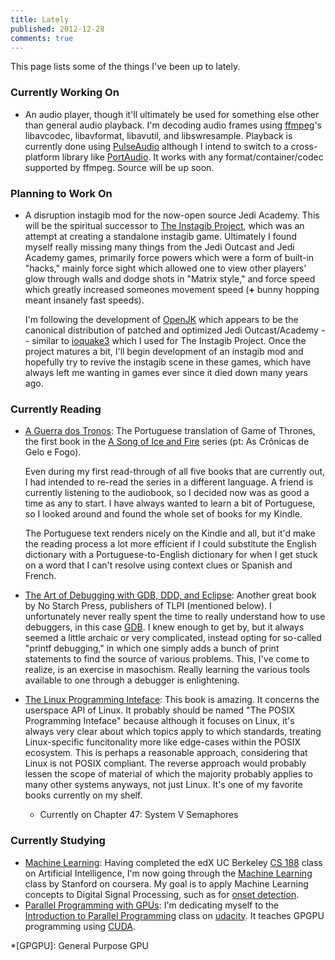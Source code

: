 ```yaml
---
title: Lately
published: 2012-12-28
comments: true
---
```


This page lists some of the things I've been up to lately.

### Currently Working On

* An audio player, though it'll ultimately be used for something else other than general audio playback. I'm decoding audio frames using [ffmpeg](http://www.ffmpeg.org/)'s libavcodec, libavformat, libavutil, and libswresample. Playback is currently done using [PulseAudio](http://www.freedesktop.org/wiki/Software/PulseAudio) although I intend to switch to a cross-platform library like [PortAudio](http://www.portaudio.com/). It works with any format/container/codec supported by ffmpeg. Source will be up soon.

### Planning to Work On

* A disruption instagib mod for the now-open source Jedi Academy. This will be the spiritual successor to [The Instagib Project](/work#the-instagib-project), which was an attempt at creating a standalone instagib game. Ultimately I found myself really missing many things from the Jedi Outcast and Jedi Academy games, primarily force powers which were a form of built-in "hacks," mainly force sight which allowed one to view other players' glow through walls and dodge shots in "Matrix style," and force speed which greatly increased someones movement speed (**+** bunny hopping meant insanely fast speeds).

	I'm following the development of [OpenJK](https://github.com/Razish/OpenJK) which appears to be the canonical distribution of patched and optimized Jedi Outcast/Academy -- similar to [ioquake3](http://ioquake3.org/) which I used for The Instagib Project. Once the project matures a bit, I'll begin development of an instagib mod and hopefully try to revive the instagib scene in these games, which have always left me wanting in games ever since it died down many years ago.

### Currently Reading

* [A Guerra dos Tronos](http://pt.wikipedia.org/wiki/A_Game_of_Thrones): The Portuguese translation of Game of Thrones, the first book in the [A Song of Ice and Fire](http://en.wikipedia.org/wiki/A_Song_of_Ice_and_Fire) series (pt: As Crônicas de Gelo e Fogo).
	
	Even during my first read-through of all five books that are currently out, I had intended to re-read the series in a different language. A friend is currently listening to the audiobook, so I decided now was as good a time as any to start. I have always wanted to learn a bit of Portuguese, so I looked around and found the whole set of books for my Kindle.

	The Portuguese text renders nicely on the Kindle and all, but it'd make the reading process a lot more efficient if I could substitute the English dictionary with a Portuguese-to-English dictionary for when I get stuck on a word that I can't resolve using context clues or Spanish and French.

* [The Art of Debugging with GDB, DDD, and Eclipse](http://amzn.com/1593271743): Another great book by No Starch Press, publishers of TLPI (mentioned below). I unfortunately never really spent the time to really understand how to use debuggers, in this case [GDB](http://www.gnu.org/software/gdb/). I knew enough to get by, but it always seemed a little archaic or very complicated, instead opting for so-called "printf debugging," in which one simply adds a bunch of print statements to find the source of various problems. This, I've come to realize, is an exercise in masochism. Really learning the various tools available to one through a debugger is enlightening.
* [The Linux Programming Inteface](http://amzn.com/1593272200): This book is amazing. It concerns the userspace API of Linux. It probably should be named "The POSIX Programming Inteface" because although it focuses on Linux, it's always very clear about which topics apply to which standards, treating Linux-specific funcitonality more like edge-cases within the POSIX ecosystem. This is perhaps a reasonable approach, considering that Linux is not POSIX compliant. The reverse approach would probably lessen the scope of material of which the majority probably applies to many other systems anyways, not just Linux. It's one of my favorite books currently on my shelf.
	* Currently on Chapter 47: System V Semaphores

### Currently Studying

* [Machine Learning](https://class.coursera.org/ml-2012-002/lecture/index): Having completed the edX UC Berkeley [CS 188](http://edx.org/ai) class on Artificial Intelligence, I'm now going through the [Machine Learning](https://class.coursera.org/ml-2012-002/lecture/index) class by Stanford on coursera. My goal is to apply Machine Learning concepts to Digital Signal Processing, such as for [onset detection](http://www.cs.usc.edu/research/08-895.pdf).
* [Parallel Programming with GPUs](https://www.udacity.com/course/cs344): I'm dedicating myself to the [Introduction to Parallel Programming](https://www.udacity.com/course/cs344) class on [udacity](https://www.udacity.com). It teaches GPGPU programming using [CUDA](http://en.wikipedia.org/wiki/CUDA).

*[GPGPU]: General Purpose GPU
